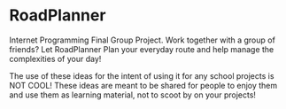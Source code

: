 # RoadPlanner
Internet Programming Final Group Project. Work together with a group of friends? Let RoadPlanner Plan your everyday route and help manage the complexities of your day!

The use of these ideas for the intent of using it for any school projects is NOT COOL! These ideas are meant to be shared for people to enjoy them and use them as learning material, not to scoot by on your projects!

